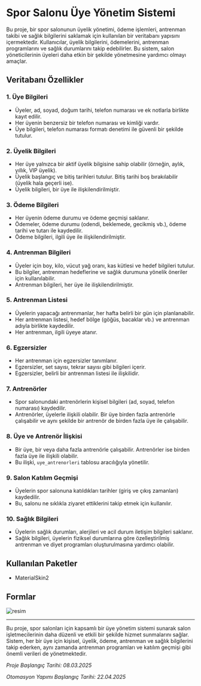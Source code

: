 # Spor Salonu Üye Yönetim Sistemi

Bu proje, bir spor salonunun üyelik yönetimi, ödeme işlemleri, antrenman takibi ve sağlık bilgilerini saklamak için kullanılan bir veritabanı yapısını içermektedir. Kullanıcılar, üyelik bilgilerini, ödemelerini, antrenman programlarını ve sağlık durumlarını takip edebilirler. Bu sistem, salon yöneticilerinin üyeleri daha etkin bir şekilde yönetmesine yardımcı olmayı amaçlar.

## Veritabanı Özellikler

### 1. **Üye Bilgileri**
- Üyeler, ad, soyad, doğum tarihi, telefon numarası ve ek notlarla birlikte kayıt edilir.
- Her üyenin benzersiz bir telefon numarası ve kimliği vardır.
- Üye bilgileri, telefon numarası formatı denetimi ile güvenli bir şekilde tutulur.

### 2. **Üyelik Bilgileri**
- Her üye yalnızca bir aktif üyelik bilgisine sahip olabilir (örneğin, aylık, yıllık, VIP üyelik).
- Üyelik başlangıç ve bitiş tarihleri tutulur. Bitiş tarihi boş bırakılabilir (üyelik hala geçerli ise).
- Üyelik bilgileri, bir üye ile ilişkilendirilmiştir.

### 3. **Ödeme Bilgileri**
- Her üyenin ödeme durumu ve ödeme geçmişi saklanır.
- Ödemeler, ödeme durumu (odendi, beklemede, gecikmiş vb.), ödeme tarihi ve tutarı ile kaydedilir.
- Ödeme bilgileri, ilgili üye ile ilişkilendirilmiştir.

### 4. **Antrenman Bilgileri**
- Üyeler için boy, kilo, vücut yağ oranı, kas kütlesi ve hedef bilgileri tutulur.
- Bu bilgiler, antrenman hedeflerine ve sağlık durumuna yönelik öneriler için kullanılabilir.
- Antrenman bilgileri, her üye ile ilişkilendirilmiştir.

### 5. **Antrenman Listesi**
- Üyelerin yapacağı antrenmanlar, her hafta belirli bir gün için planlanabilir.
- Her antrenman listesi, hedef bölge (göğüs, bacaklar vb.) ve antrenman adıyla birlikte kaydedilir.
- Her antrenman, ilgili üyeye atanır.

### 6. **Egzersizler**
- Her antrenman için egzersizler tanımlanır.
- Egzersizler, set sayısı, tekrar sayısı gibi bilgileri içerir.
- Egzersizler, belirli bir antrenman listesi ile ilişkilidir.

### 7. **Antrenörler**
- Spor salonundaki antrenörlerin kişisel bilgileri (ad, soyad, telefon numarası) kaydedilir.
- Antrenörler, üyelerle ilişkili olabilir. Bir üye birden fazla antrenörle çalışabilir ve aynı şekilde bir antrenör de birden fazla üye ile çalışabilir.

### 8. **Üye ve Antrenör İlişkisi**
- Bir üye, bir veya daha fazla antrenörle çalışabilir. Antrenörler ise birden fazla üye ile ilişkili olabilir.
- Bu ilişki, `uye_antrenorleri` tablosu aracılığıyla yönetilir.

### 9. **Salon Katılım Geçmişi**
- Üyelerin spor salonuna katıldıkları tarihler (giriş ve çıkış zamanları) kaydedilir.
- Bu, salonu ne sıklıkla ziyaret ettiklerini takip etmek için kullanılır.

### 10. **Sağlık Bilgileri**
- Üyelerin sağlık durumları, alerjileri ve acil durum iletişim bilgileri saklanır.
- Sağlık bilgileri, üyelerin fiziksel durumlarına göre özelleştirilmiş antrenman ve diyet programları oluşturulmasına yardımcı olabilir.

## Kullanılan Paketler
 - MaterialSkin2

## Formlar
![resim](https://github.com/user-attachments/assets/909b6730-099e-4845-9dc0-b753d29ecf46)


---

Bu proje, spor salonları için kapsamlı bir üye yönetim sistemi sunarak salon işletmecilerinin daha düzenli ve etkili bir şekilde hizmet sunmalarını sağlar. Sistem, her bir üye için kişisel, üyelik, ödeme, antrenman ve sağlık bilgilerini takip ederken, aynı zamanda antrenman programları ve katılım geçmişi gibi önemli verileri de yönetmektedir.

*Proje Başlangıç Tarihi: 08.03.2025*

*Otomasyon Yapımı Başlangıç Tarihi: 22.04.2025*
